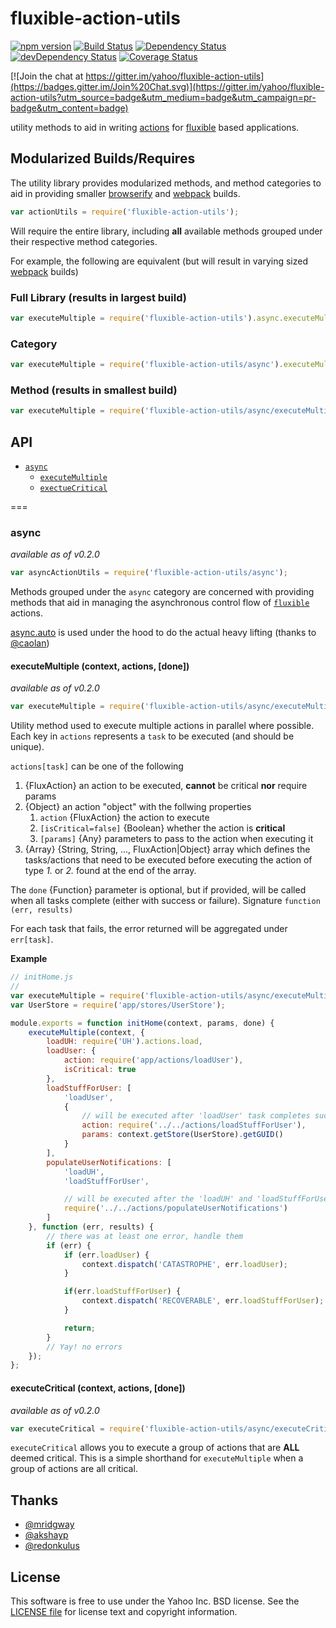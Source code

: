 # fluxible-action-utils

[![npm version](https://badge.fury.io/js/fluxible-action-utils.svg)](http://badge.fury.io/js/fluxible-action-utils)
[![Build Status](https://travis-ci.org/yahoo/fluxible-action-utils.svg?branch=master)](https://travis-ci.org/yahoo/fluxible-action-utils)
[![Dependency Status](https://david-dm.org/yahoo/fluxible-action-utils.svg)](https://david-dm.org/yahoo/fluxible-action-utils)
[![devDependency Status](https://david-dm.org/yahoo/fluxible-action-utils/dev-status.svg)](https://david-dm.org/yahoo/fluxible-action-utils#info=devDependencies)
[![Coverage Status](https://coveralls.io/repos/yahoo/fluxible-action-utils/badge.svg)](https://coveralls.io/r/yahoo/fluxible-action-utils)

[![Join the chat at https://gitter.im/yahoo/fluxible-action-utils](https://badges.gitter.im/Join%20Chat.svg)](https://gitter.im/yahoo/fluxible-action-utils?utm_source=badge&utm_medium=badge&utm_campaign=pr-badge&utm_content=badge)

utility methods to aid in writing [actions](http://fluxible.io/api/fluxible-context.html#executeaction-action-payload-callback-) for [fluxible](http://fluxible.io) based applications.

## Modularized Builds/Requires
The utility library provides modularized methods, and method categories to aid in providing smaller [browserify](http://browserify.org/) and [webpack](http://webpack.github.io/) builds.

```js
var actionUtils = require('fluxible-action-utils');
```

Will require the entire library, including **all** available methods grouped under their respective method categories.

For example, the following are equivalent (but will result in varying sized [webpack](http://webpack.github.io/) builds)

### Full Library (results in **largest** build)
```js
var executeMultiple = require('fluxible-action-utils').async.executeMultiple;
```

### Category
```js
var executeMultiple = require('fluxible-action-utils/async').executeMultiple;
```

### Method (results in smallest build)
```js
var executeMultiple = require('fluxible-action-utils/async/executeMultiple');
```

## API
* [`async`](#async)
    - [`executeMultiple`](#executemultiple-context-actions-done)
    - [`exectueCritical`](#executecritical-context-actions-done)

===

### async
*available as of v0.2.0*

```js
var asyncActionUtils = require('fluxible-action-utils/async');
```

Methods grouped under the `async` category are concerned with providing methods that aid in managing the asynchronous control flow of [`fluxible`](http://fluxible.io) actions. 

[async.auto](https://github.com/caolan/async#autotasks-callback) is used under the hood to do the actual heavy lifting (thanks to [@caolan](https://github.com/caolan))

#### executeMultiple (context, actions, [done])
*available as of v0.2.0*

```js
var executeMultiple = require('fluxible-action-utils/async/executeMultiple');
```

Utility method used to execute multiple actions in parallel where possible. Each key in `actions` represents a `task` to be executed (and should be unique). 

`actions[task]` can be one of the following

1. {FluxAction} an action to be executed, **cannot** be critical **nor** require params
2. {Object} an action "object" with the follwing properties
    1. `action` {FluxAction} the action to execute
    1. `[isCritical=false]` {Boolean} whether the action is **critical**
    2. `[params]` {Any} parameters to pass to the action when executing it
3. {Array} {String, String, ..., FluxAction|Object} array which defines the tasks/actions that need to be executed before executing the action of type *1.* or *2.* found at the end of the array.

The `done` {Function} parameter is optional, but if provided, will be called when all tasks complete (either with success or failure).
Signature `function (err, results)`

For each task that fails, the error returned will be aggregated under `err[task]`.

**Example**

```js
// initHome.js
// 
var executeMultiple = require('fluxible-action-utils/async/executeMultiple');
var UserStore = require('app/stores/UserStore');

module.exports = function initHome(context, params, done) {
    executeMultiple(context, {
        loadUH: require('UH').actions.load,
        loadUser: {
            action: require('app/actions/loadUser'),
            isCritical: true
        },
        loadStuffForUser: [
            'loadUser', 
            {
                // will be executed after 'loadUser' task completes successfully
                action: require('../../actions/loadStuffForUser'),
                params: context.getStore(UserStore).getGUID()
            }
        ],
        populateUserNotifications: [
            'loadUH', 
            'loadStuffForUser', 

            // will be executed after the 'loadUH' and 'loadStuffForUser' tasks complete successfully
            require('../../actions/populateUserNotifications')
        ]
    }, function (err, results) {
        // there was at least one error, handle them
        if (err) {
            if (err.loadUser) {
                context.dispatch('CATASTROPHE', err.loadUser);
            }

            if(err.loadStuffForUser) {
                context.dispatch('RECOVERABLE', err.loadStuffForUser);
            }

            return;
        }
        // Yay! no errors
    });
};
```

#### executeCritical (context, actions, [done])
*available as of v0.2.0*

```js
var executeCritical = require('fluxible-action-utils/async/executeCritical');
```

`executeCritical` allows you to execute a group of actions that are **ALL** deemed critical.  This is a simple shorthand for `executeMultiple` when a group of actions are all critical.

## Thanks
* [@mridgway](https://github.com/mridgway) 
* [@akshayp](https://github.com/akshayp)
* [@redonkulus](https://github.com/redonkulus)

## License
This software is free to use under the Yahoo Inc. BSD license. See the [LICENSE file](https://github.com/yahoo/fluxible-action-utils/blob/master/LICENSE.md) for license text and copyright information.
